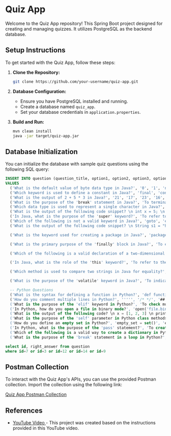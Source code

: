 

# Quiz App

Welcome to the Quiz App repository! This Spring Boot project designed for creating and managing quizzes. It utilizes PostgreSQL as the backend database.

## Setup Instructions

To get started with the Quiz App, follow these steps:

1. **Clone the Repository:**
   ```bash
   git clone https://github.com/your-username/quiz-app.git
   ```

2. **Database Configuration:**
   - Ensure you have PostgreSQL installed and running.
   - Create a database named `quiz_app`.
   - Set your database credentials in `application.properties`.

3. **Build and Run:**
   ```bash
   mvn clean install
   java -jar target/quiz-app.jar
   ```

## Database Initialization

You can initialize the database with sample quiz questions using the following SQL query:

```sql
INSERT INTO question (question_title, option1, option2, option3, option4, right_answer, difficulty_level, category)
VALUES
  ('What is the default value of byte data type in Java?', '0', '1', 'null', '-1', '0', 'Easy', 'Java'),
  ('Which keyword is used to define a constant in Java?', 'final', 'const', 'static', 'int', 'final', 'Easy', 'Java'),
  ('What is the output of 2 + 5 * 3 in Java?', '21', '17', '23', '16', '21', 'Medium', 'Java'),
  ('What is the purpose of the 'break' statement in Java?', 'To terminate the loop or switch statement', 'To skip the current iteration of a loop', 'To jump out of a method', 'To return a value from a method', 'To terminate the loop or switch statement', 'Medium', 'Java'),
  ('Which data type is used to represent a single character in Java?', 'char', 'string', 'byte', 'int', 'char', 'Easy', 'Java'),
  ('What is the output of the following code snippet? \n int x = 5; \n System.out.println(x++);', '5', '6', '4', 'Compilation Error', '5', 'Easy', 'Java'),
  ('In Java, what is the purpose of the 'super' keyword?', 'To refer to the superclass or parent class', 'To invoke a method of the superclass', 'To create an object of the superclass', 'To access the instance variables of the superclass', 'To refer to the superclass or parent class', 'Medium', 'Java'),
  ('Which of the following is not a valid keyword in Java?', 'goto', 'enum', 'implements', 'interface', 'goto', 'Medium', 'Java'),
  ('What is the output of the following code snippet? \n String s1 = "hello"; \n String s2 = "hello"; \n System.out.println(s1 == s2);', 'true', 'false', 'Compilation Error', 'null', 'true', 'Easy', 'Java'),

  ('What is the keyword used for creating a package in Java?', 'package', 'import', 'namespace', 'create', 'package', 'Easy', 'Java'),

  ('What is the primary purpose of the 'finally' block in Java?', 'To ensure a block of code always executes, whether an exception is thrown or not', 'To handle exceptions', 'To terminate a program', 'To skip a block of code', 'To ensure a block of code always executes, whether an exception is thrown or not', 'Hard', 'Java'),

  ('Which of the following is a valid declaration of a two-dimensional array in Java?', 'int[][] array2D;', 'int[2][2] array;', 'int array2D[2][2];', 'int array2D[][];', 'int[][] array2D;', 'Medium', 'Java'),

  ('In Java, what is the role of the 'this' keyword?', 'To refer to the current instance of the class', 'To invoke a method of another class', 'To create a new instance of the class', 'To access a static variable', 'To refer to the current instance of the class', 'Easy', 'Java'),

  ('Which method is used to compare two strings in Java for equality?', 'equals()', 'compareTo()', 'compare()', 'isEqual()', 'equals()', 'Easy', 'Java'),

  ('What is the purpose of the 'volatile' keyword in Java?', 'To indicate that a variable may be modified by multiple threads', 'To make a variable constant', 'To define a constant variable', 'To prevent variable modification', 'To indicate that a variable may be modified by multiple threads', 'Medium', 'Java'),

  -- Python Questions
  ('What is the syntax for defining a function in Python?', 'def function_name():', 'function function_name():', 'define function_name():', 'fn function_name():', 'def function_name():', 'Easy', 'Python'),
  ('How do you comment multiple lines in Python?', ''''', '/* */', '##', '//', '''''', 'Easy', 'Python'),
  ('What is the purpose of the 'elif' keyword in Python?', 'To check multiple conditions after the 'if' statement', 'To create a new function', 'To handle exceptions', 'To terminate a loop', 'To check multiple conditions after the 'if' statement', 'Medium', 'Python'),
  ('In Python, how do you open a file in binary mode?', 'open('file.bin', 'rb')', 'open('file.bin', 'r')', 'open('file.bin', 'wb')', 'open('file.bin', 'w')', 'open('file.bin', 'rb')', 'Medium', 'Python'),
  ('What is the output of the following code? \n x = [1, 2, 3] \n print(x[0])', '1', '2', '3', 'IndexError', '1', 'Easy', 'Python'),
  ('What is the purpose of the 'self' parameter in Python class methods?', 'To refer to the instance of the class', 'To invoke a method of another class', 'To create a new instance of the class', 'To access a static variable', 'To refer to the instance of the class', 'Hard', 'Python'),
  ('How do you define an empty set in Python?', 'empty_set = set()', 'empty_set = {}', 'empty_set = set([])', 'empty_set = []', 'empty_set = set()', 'Easy', 'Python'),
  ('In Python, what is the purpose of the 'pass' statement?', 'To create an infinite loop', 'To skip the current iteration of a loop', 'To terminate a loop', 'To do nothing and act as a placeholder', 'To do nothing and act as a placeholder', 'Medium', 'Python'),
  ('Which of the following is a valid way to create a dictionary in Python?', 'my_dict = dict(key1=value1, key2=value2)', 'my_dict = {key1:value1, key2:value2}', 'my_dict = [(key1, value1), (key2, value2)]', 'my_dict = {}', 'my_dict = {key1:value1, key2:value2}', 'Easy', 'Python'),
  ('What is the purpose of the 'break' statement in a loop in Python?', 'To terminate the loop', 'To skip the current iteration of the loop', 'To create an infinite loop', 'To continue to the next iteration of the loop', 'To terminate the loop', 'Easy', 'Python');

```

```sql
select id, right_answer from question
where id=7 or id=3 or id=12 or id=14 or id=9

```
## Postman Collection

To interact with the Quiz App's APIs, you can use the provided Postman collection. Import the collection using the following link:

[Quiz App Postman Collection](./assets/Quiz-App.postman_collection.json)

## References

- [ YouTube Video ](https://youtu.be/vlz9ina4Usk) - This project was created based on the instructions provided in this YouTube video.

